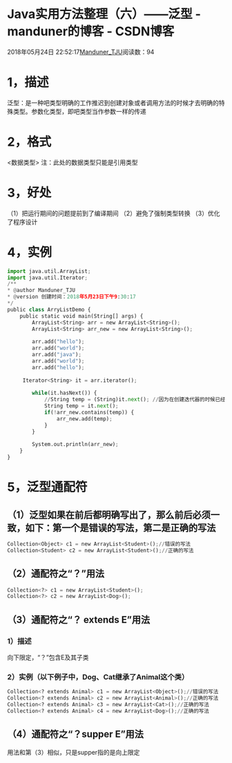 
# Java实用方法整理（六）——泛型 - manduner的博客 - CSDN博客


2018年05月24日 22:52:17[Manduner_TJU](https://me.csdn.net/manduner)阅读数：94


# 1，描述
泛型：是一种吧类型明确的工作推迟到创建对象或者调用方法的时候才去明确的特殊类型。参数化类型，即吧类型当作参数一样的传递
# 2，格式
<数据类型>
注：此处的数据类型只能是引用类型
# 3，好处
（1）把运行期间的问题提前到了编译期间
（2）避免了强制类型转换
（3）优化了程序设计
# 4，实例
```python
import java.util.ArrayList;
import java.util.Iterator;
/**
* @author Manduner_TJU
* @version 创建时间：2018年5月23日下午9:30:17
*/
public class ArryListDemo {
	public static void main(String[] args) {
		ArrayList<String> arr = new ArrayList<String>();
		ArrayList<String> arr_new = new ArrayList<String>();
		
		arr.add("hello");
		arr.add("world");
		arr.add("java");
		arr.add("world");
		arr.add("hello");
		
	 Iterator<String> it = arr.iterator();
		
		while(it.hasNext()) {
			//String temp = (String)it.next(); //因为在创建迭代器的时候已经限定了对象的类型，所以在此处避免了强制类型转换
			String temp = it.next();
			if(!arr_new.contains(temp)) {
				arr_new.add(temp);
			}
		}
		 
		System.out.println(arr_new);
	}
}
```
# 5，泛型通配符
## （1）泛型如果在前后都明确写出了，那么前后必须一致，如下：第一个是错误的写法，第二是正确的写法
```python
Collection<Object> c1 = new ArrayList<Student>();//错误的写法
Collection<Student> c2 = new ArrayList<Student>();//正确的写法
```
## （2）通配符之“？”用法
```python
Collection<?> c1 = new ArrayList<Student>();
Collection<?> c2 = new ArrayList<Dog>();
```
## （3）通配符之“？ extends E”用法
### 1）描述
向下限定，“？”包含E及其子类
### 2）实例（以下例子中，Dog、Cat继承了Animal这个类）
```python
Collection<? extends Animal> c1 = new ArrayList<Object>();//错误的写法
Collection<? extends Animal> c2 = new ArrayList<Animal>();//正确的写法
Collection<? extends Animal> c3 = new ArrayList<Cat>();//正确的写法
Collection<? extends Animal> c4 = new ArrayList<Dog>();//正确的写法
```
## （4）通配符之“？supper E”用法
用法和第（3）相似，只是supper指的是向上限定

